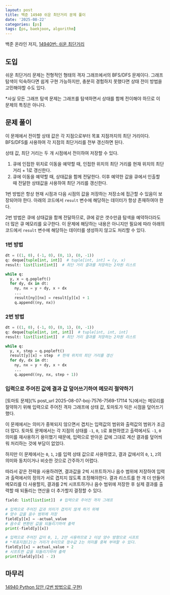 ```yaml
---
layout: post
title: 백준 14940 쉬운 최단거리 문제 풀이
date: '2025-08-22'
categories: [ps]
tags: [ps, baekjoon, algorithm]
---
```


백준 온라인 저지, [14940번: 쉬운 최단거리](https://www.acmicpc.net/problem/14940)

## 도입

쉬운 최단거리 문제는 전형적인 형태의 격자 그래프에서의 BFS/DFS 문제이다. 그래프 탐색이 익숙하다면 쉽게 구현 가능하지만, 충분히 경험하지 못했다면 상태 전이 방법을 고민해야할 수도 있다.  

\*사실 모든 그래프 탐색 문제는 그래프를 탐색하면서 상태를 함께 전이해야 하므로 이 문제의 특징은 아니다.  

## 문제 풀이

이 문제에서 전이할 상태 값은 각 지점으로부터 목표 지점까지의 최단 거리이다. BFS/DFS를 사용하여 각 지점의 최단거리를 전부 갱신하면 된다.  

상태 값, 최단 거리는 두 개 시점에서 전이하여 저장할 수 있다.  
1. 큐에 인접한 위치로 이동을 예약할 때, 인접한 위치의 최단 거리를 현재 위치의 최단 거리 + 1로 갱신한다.
2. 큐에 이동을 예약할 때, 상태값을 함께 전달한다. 이후 예약한 값을 큐에서 인출할 때 전달한 상태값을 사용하여 최단 거리를 갱신한다.

1번 방법은 항상 현재 시점과 다음 시점의 값을 저장하는 저장소에 접근할 수 있음이 보장되어야 한다. 아래의 코드에서 `result` 변수에 해당하는 데이터가 항상 존재하여야 한다.

2번 방법은 큐에 상태값을 함께 전달하므로, 큐에 같은 갯수만큼 탐색을 예약하더라도 더 많은 큐 메모리를 요구한다. 이 문제에 해당하는 내용은 아니지만 필요에 따라 아래의 코드에서 `result` 변수에 해당하는 데이터를 생성하지 않고도 처리할 수 있다.  

### 1번 방법

```python
dt = ((1, 0), (-1, 0), (0, 1), (0, -1))
q: deque[tuple[int, int]]  # tuple[int, int] = (y, x)
result: list[list[int]]  # 최단 거리 결과를 저장하는 2차원 리스트

while q:
  y, x = q.popleft()
  for dy, dx in dt:
    ny, nx = y + dy, x + dx
    ...
    result[ny][nx] = result[y][x] + 1
    q.append((ny, nx))
```

### 2번 방법

```python
dt = ((1, 0), (-1, 0), (0, 1), (0, -1))
q: deque[tuple[int, int, int]]  # tuple[int, int, int]
result: list[list[int]]  # 최단 거리 결과를 저장하는 2차원 리스트

while q:
  y, x, step = q.popleft()
  result[y][x] = step  # 현재 위치의 최단 거리를 갱신
  for dy, dx in dt:
    ny, nx = y + dy, x + dx
    ...
    q.append((ny, nx, step + 1))
```

### 입력으로 주어진 값에 결과 값 덮어쓰기하여 메모리 절약하기

[토마토 문제](% post_url 2025-08-07-boj-7576-7569-17114 %)에서는 메모리를 절약하기 위해 입력으로 주어진 격자 그래프에 상태 값, 토마토가 익은 시점을 덮어쓰기했다. 

이 문제에서는 의미가 중복되지 않으면서 겹치는 입력값의 범위와 출력값의 범위가 조금더 많다. 토마토 문제에서는 각 지점의 상태를 `-1`, `0`, `1`로 표현하였고 출력에서도 `-1`, `0` 의미를 재사용하기 용이했기 때문에, 입력으로 받아온 값에 그대로 계산 결과를 덮어씌워 처리하는 것에 부담이 없었다.  

하지만 이 문제에서는 `0`, `1`, `2`를 입력 상태 값으로 사용하였고, 결과 값에서의 `0`, `1`, `2`의 의미와 동치이거나 비슷한 것으로 간주하기 어렵다.

따라서 같은 전략을 사용하려면, 결과값을 2씩 시프트하거나 음수 범위에 저장하여 입력과 출력에서의 정의가 서로 겹치지 않도록 조정해야한다. 결과 리스트를 한 개 더 만들어 메모리를 더 사용할지, 결과를 2씩 시프트하거나 음수 범위에 저장한 후 실제 결과를 출력할 때 되돌리는 연산을 더 추가할지 결정할 수 있다.  

```python
field: list[list[int]]  # 입력으로 주어진 격자 그래프

# 입력으로 주어진 값과 의미가 겹치지 않게 하기 위해
# 양수 값을 음수 범위에 저장
field[y][x] = -actual_value
# 음수로 변환된 값을 되돌리기하여 출력
print(-field[y][x])

# 입력으로 주어진 값이 0, 1, 2만 사용하므로 2 이상 양수 방향으로 시프트
# *목표지점(2)는 거리가 0이므로 정수값 2는 의미를 중복 부여할 수 있다.
field[y][x] = actual_value + 2
# 시프트한 값을 되돌리기하여 출력
print(field[y][x] - 2)
```

## 마무리

[14940 Python 답안 (2번 방법으로 구현)](https://github.com/ShapeLayer/training/blob/main/tasks/online_judge/baekjoon/python/14940.py)
